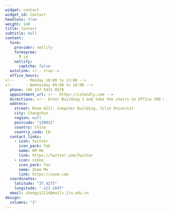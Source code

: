 ```yaml
---
widget: contact
widget_id: Contact
headless: true
weight: 140
title: Contact
subtitle: null
content:
  form:
    provider: netlify
    formspree:
      ? id
    netlify:
      captcha: false
  autolink: <!-- true-->
  office_hours:
<!--     - Monday 10:00 to 13:00 -->
<!--     - Wednesday 09:00 to 10:00 -->
  phone: +86 157 5431 0579
  appointment_url: <!-- https://calendly.com -->
  directions: <!-- Enter Building 1 and take the stairs to Office 200 on Floor 2-->
  address:
    street: Room A217, Computer Building, Jilin Universit
    city: Changchun
    region: null
    postcode: "130012"
    country: China
    country_code: CN
  contact_links:
    - icon: twitter
      icon_pack: fab
      name: DM Me
      link: https://twitter.com/Twitter
    - icon: video
      icon_pack: fas
      name: Zoom Me
      link: https://zoom.com
  coordinates:
    latitude: "37.4275"
    longitude: "-122.1697"
  email: zhangzj2114@mails.jlu.edu.cn
design:
  columns: "2"
---
```

